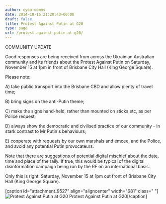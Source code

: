 ```yaml
---
author: cyoa-comms
date: 2014-10-16 21:20:43+00:00
draft: false
title: Protest Against Putin at G20
type: page
url: /protest-against-putin-at-g20/
---
```


COMMUNITY UPDATE

Good responses are being received from across the Ukrainian Australian community and its friends about the Protest Against Putin on Saturday, November 15 at 1pm in front of Brisbane City Hall (King George Square).

Please note:

A) take public transport into the Brisbane CBD and allow plenty of travel time;

B) bring signs on the anti-Putin theme;

C) make the signs hand-held, rather than mounted on sticks etc, as per Police request;

D) always show the democratic and civilised practice of our community - in stark contrast to Mr Putin's behaviours;

E) cooperate with requests by our own marshals and emcee, and the Police, and avoid any potential Putin provocateurs.

Note that there are suggestions of potential digital mischief about the date, time and place of the rally. If true, this would be typical of the digital disinformation campaign being run by the RF on an international basis.

Only this is right: Saturday, November 15 at 1pm out front of Brisbane City Hall (King George Square).

[caption id="attachment_9527" align="aligncenter" width="681" class=" "]![Protest Against Putin at G20](http://www.ozeukes.com/wp-content/uploads/2014/10/image002.jpg)
Protest Against Putin at G20[/caption]
